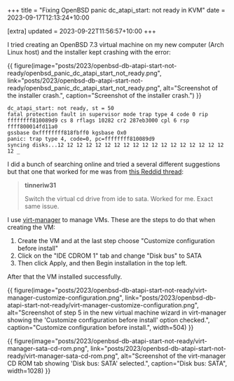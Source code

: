 +++
title = "Fixing OpenBSD panic dc_atapi_start: not ready in KVM"
date = 2023-09-17T12:13:24+10:00

[extra]
updated = 2023-09-22T11:56:57+10:00
+++

I tried creating an OpenBSD 7.3 virtual machine on my new computer (Arch Linux
host) and the installer kept crashing with the error:

{{ figure(image="posts/2023/openbsd-db-atapi-start-not-ready/openbsd_panic_dc_atapi_start_not_ready.png", link="posts/2023/openbsd-db-atapi-start-not-ready/openbsd_panic_dc_atapi_start_not_ready.png", alt="Screenshot of the installer crash.", caption="Screenshot of the installer crash.") }}

```
dc_atapi_start: not ready, st = 50
fatal protection fault in supervisor mode trap type 4 code 0 rip ffffffff810089d9 cs 8 rflags 10282 cr2 287eb3000 cpl 6 rsp ffff800014fd11a0
gssbase Oxffffffff818fbff0 kgsbase Ox0
panic: trap type 4, code=0, pc=ffffffff810089d9
syncing disks...12 12 12 12 12 12 12 12 12 12 12 12 12 12 12 12 12 12 12 _
```

<!-- more -->

I did a bunch of searching online and tried a several different suggestions but that one that
worked for me was from [this Reddid thread][reddit]:

> **tinneriw31**
>
> Switch the virtual cd drive from ide to sata. Worked for me. Exact same issue.

I use [virt-manager] to manage VMs. These are the steps to do that when creating the VM:

1. Create the VM and at the last step choose "Customize configuration before install"
2. Click on the "IDE CDROM 1" tab and change "Disk bus" to SATA
3. Then click Apply, and then Begin installation in the top left.

After that the VM installed successfully.

{{ figure(image="posts/2023/openbsd-db-atapi-start-not-ready/virt-manager-customize-configuration.png", link="posts/2023/openbsd-db-atapi-start-not-ready/virt-manager-customize-configuration.png", alt="Screenshot of step 5 in the new virtual machine wizard in virt-manager showing the 'Customize configuration before install' option checked.", caption="Customize configuration before install.", width=504) }}

{{ figure(image="posts/2023/openbsd-db-atapi-start-not-ready/virt-manager-sata-cd-rom.png", link="posts/2023/openbsd-db-atapi-start-not-ready/virt-manager-sata-cd-rom.png", alt="Screenshot of the virt-manager CD ROM tab showing 'Disk bus: SATA' selected.", caption="Disk bus: SATA", width=1028) }}

[reddit]: https://www.reddit.com/r/openbsd/comments/12jzg2y/when_i_tried_to_install_openbsd_73_in_qemu_i/jhhk1gx/
[virt-manager]: https://virt-manager.org/
